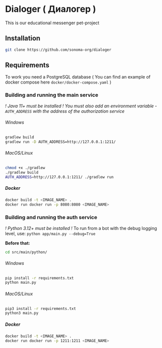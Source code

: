 # Dialoger ( Диалогер )

This is our educational messenger pet-project

## Installation
```bash
git clone https://github.com/sonoma-org/dialoger
```

## Requirements

To work you need a PostgreSQL database ( You can find an example of docker compose here `docker/docker-compose.yaml` )

### Building and running the main service

*! Java 11+ must be installed !*
*You must also add an environment variable - `AUTH_ADDRESS` with the address of the authorization service*

###### Windows
```bash
gradlew build
gradlew run -D AUTH_ADDRESS=http://127.0.0.1:1211/
```
###### MacOS/Linux
```bash
chmod +x ./gradlew
./gradlew build
AUTH_ADDRESS=http://127.0.0.1:1211/ ./gradlew run
```
##### Docker
```bash
docker build -t <IMAGE_NAME> .
docker run docker run -p 8080:8080 <IMAGE_NAME>
```

### Building and running the auth service
*! Python 3.12+ must be installed !*
To run from a bot with the debug logging level, use:
`python app/main.py --debug=True`

**Before that:**
```bash
cd src/main/python/
```

###### Windows
```bash
pip install -r requirements.txt
python main.py
```
###### MacOS/Linux
```bash
pip3 install -r requirements.txt
python3 main.py
```
##### Docker
```bash
docker build -t <IMAGE_NAME> .
docker run docker run -p 1211:1211 <IMAGE_NAME>
```
